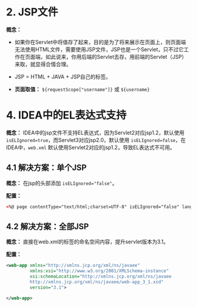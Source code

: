 # 2. JSP文件

**概念：** 
- 如果你在Servlet中将值存了起来，目的是为了将来展示在页面上，则页面端无法使用HTML文件，需要使用JSP文件，JSP也是一个Servlet，只不过它工作在页面端，如此说来，你用后端的Servlet去存，用前端的Servlet（JSP）来取，就显得合情合理。
- JSP = HTML + JAVA + JSP自己的标签。

- **页面取值：** `${requestScope["username"]}` 或 `${username}`

# 4. IDEA中的EL表达式支持

**概念：** IDEA中的jsp文件不支持EL表达式，因为Servlet2对应jsp1.2，默认使用 `isELIgnored=true`，而Servlet3对应jsp2.0，默认使用 `isELIgnored=false`，在IDEA中，`web.xml` 默认使用Servlet2对应的jsp1.2，导致EL表达式不可用。

## 4.1 解决方案：单个JSP

**概念：** 在jsp的头部添加 `isELIgnored="false"`。

**配置：**
```html
<%@ page contentType="text/html;charset=UTF-8" isELIgnored="false" language="java" %>
```

## 4.2 解决方案：全部JSP

**概念：** 直接在web.xml的<web-app>标签的命名空间内容，提升servlet版本为3.1。

**配置：**
```xml
<web-app xmlns="http://xmlns.jcp.org/xml/ns/javaee"
         xmlns:xsi="http://www.w3.org/2001/XMLSchema-instance"
         xsi:schemaLocation="http://xmlns.jcp.org/xml/ns/javaee
         http://xmlns.jcp.org/xml/ns/javaee/web-app_3_1.xsd"
         version="3.1">

</web-app>
```